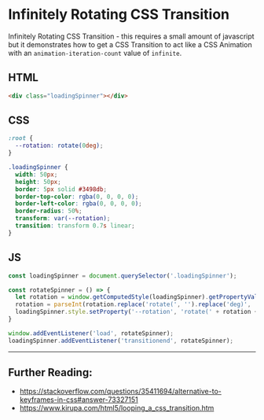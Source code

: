 # Infinitely Rotating CSS Transition
Infinitely Rotating CSS Transition - this requires a small amount of javascript but it demonstrates how to get a CSS Transition to act like a CSS Animation with an `animation-iteration-count` value of `infinite`.

## HTML
```html
<div class="loadingSpinner"></div>
```

## CSS
```css
:root {
  --rotation: rotate(0deg);
}

.loadingSpinner {
  width: 50px;
  height: 50px;
  border: 5px solid #3498db;
  border-top-color: rgba(0, 0, 0, 0);
  border-left-color: rgba(0, 0, 0, 0);
  border-radius: 50%;
  transform: var(--rotation);
  transition: transform 0.7s linear;
}
```

## JS
```js
const loadingSpinner = document.querySelector('.loadingSpinner');

const rotateSpinner = () => {
  let rotation = window.getComputedStyle(loadingSpinner).getPropertyValue('--rotation');
  rotation = parseInt(rotation.replace('rotate(', '').replace('deg)', '')) + 360;
  loadingSpinner.style.setProperty('--rotation', 'rotate(' + rotation + 'deg)');
}

window.addEventListener('load', rotateSpinner);
loadingSpinner.addEventListener('transitionend', rotateSpinner);
```
_______

## Further Reading:

 - https://stackoverflow.com/questions/35411694/alternative-to-keyframes-in-css#answer-73327151
 - https://www.kirupa.com/html5/looping_a_css_transition.htm

